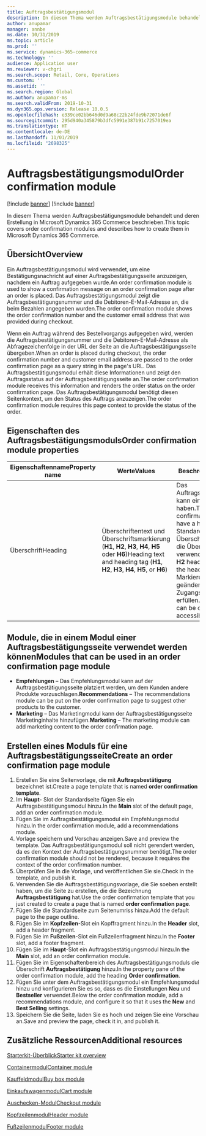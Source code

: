 ```yaml
---
title: Auftragsbestätigungsmodul
description: In diesem Thema werden Auftragsbestätigungsmodule behandelt und deren Erstellung in Microsoft Dynamics 365 Commerce beschrieben.
author: anupamar
manager: annbe
ms.date: 10/31/2019
ms.topic: article
ms.prod: ''
ms.service: dynamics-365-commerce
ms.technology: ''
audience: Application user
ms.reviewer: v-chgri
ms.search.scope: Retail, Core, Operations
ms.custom: ''
ms.assetid: ''
ms.search.region: Global
ms.author: anupamar-ms
ms.search.validFrom: 2019-10-31
ms.dyn365.ops.version: Release 10.0.5
ms.openlocfilehash: e339ce02bb646d0d9a68c22b24fde9b72071de6f
ms.sourcegitcommit: 295d940a345879b3dfc5991e387b91c7257019ea
ms.translationtype: HT
ms.contentlocale: de-DE
ms.lasthandoff: 11/01/2019
ms.locfileid: "2698325"
---
```

# <a name="order-confirmation-module"></a><span data-ttu-id="65857-103">Auftragsbestätigungsmodul</span><span class="sxs-lookup"><span data-stu-id="65857-103">Order confirmation module</span></span>

[!include [banner](includes/preview-banner.md)]
[!include [banner](includes/banner.md)]

<span data-ttu-id="65857-104">In diesem Thema werden Auftragsbestätigungsmodule behandelt und deren Erstellung in Microsoft Dynamics 365 Commerce beschrieben.</span><span class="sxs-lookup"><span data-stu-id="65857-104">This topic covers order confirmation modules and describes how to create them in Microsoft Dynamics 365 Commerce.</span></span>

## <a name="overview"></a><span data-ttu-id="65857-105">Übersicht</span><span class="sxs-lookup"><span data-stu-id="65857-105">Overview</span></span>

<span data-ttu-id="65857-106">Ein Auftragsbestätigungsmodul wird verwendet, um eine Bestätigungsnachricht auf einer Auftragsbestätigungsseite anzuzeigen, nachdem ein Auftrag aufgegeben wurde.</span><span class="sxs-lookup"><span data-stu-id="65857-106">An order confirmation module is used to show a confirmation message on an order confirmation page after an order is placed.</span></span> <span data-ttu-id="65857-107">Das Auftragsbestätigungsmodul zeigt die Auftragsbestätigungsnummer und die Debitoren-E-Mail-Adresse an, die beim Bezahlen angegeben wurden.</span><span class="sxs-lookup"><span data-stu-id="65857-107">The order confirmation module shows the order confirmation number and the customer email address that was provided during checkout.</span></span>

<span data-ttu-id="65857-108">Wenn ein Auftrag während des Bestellvorgangs aufgegeben wird, werden die Auftragsbestätigungsnummer und die Debitoren-E-Mail-Adresse als Abfragezeichenfolge in der URL der Seite an die Auftragsbestätigungsseite übergeben.</span><span class="sxs-lookup"><span data-stu-id="65857-108">When an order is placed during checkout, the order confirmation number and customer email address are passed to the order confirmation page as a query string in the page's URL.</span></span> <span data-ttu-id="65857-109">Das Auftragsbestätigungsmodul erhält diese Informationen und zeigt den Auftragsstatus auf der Auftragsbestätigungsseite an.</span><span class="sxs-lookup"><span data-stu-id="65857-109">The order confirmation module receives this information and renders the order status on the order confirmation page.</span></span> <span data-ttu-id="65857-110">Das Auftragsbestätigungsmodul benötigt diesen Seitenkontext, um den Status des Auftrags anzuzeigen.</span><span class="sxs-lookup"><span data-stu-id="65857-110">The order confirmation module requires this page context to provide the status of the order.</span></span>

## <a name="order-confirmation-module-properties"></a><span data-ttu-id="65857-111">Eigenschaften des Auftragsbestätigungsmoduls</span><span class="sxs-lookup"><span data-stu-id="65857-111">Order confirmation module properties</span></span>

| <span data-ttu-id="65857-112">Eigenschaftenname</span><span class="sxs-lookup"><span data-stu-id="65857-112">Property name</span></span> | <span data-ttu-id="65857-113">Werte</span><span class="sxs-lookup"><span data-stu-id="65857-113">Values</span></span> | <span data-ttu-id="65857-114">Beschreibung</span><span class="sxs-lookup"><span data-stu-id="65857-114">Description</span></span> |
|---------------|--------|-------------|
| <span data-ttu-id="65857-115">Überschrift</span><span class="sxs-lookup"><span data-stu-id="65857-115">Heading</span></span>       | <span data-ttu-id="65857-116">Überschriftentext und Überschriftsmarkierung (**H1**, **H2**, **H3**, **H4**, **H5** oder **H6**)</span><span class="sxs-lookup"><span data-stu-id="65857-116">Heading text and heading tag (**H1**, **H2**, **H3**, **H4**, **H5**, or **H6**)</span></span> | <span data-ttu-id="65857-117">Das Auftragsbestätigungsmodul kann eine Überschrift haben.</span><span class="sxs-lookup"><span data-stu-id="65857-117">The order confirmation module can have a heading.</span></span> <span data-ttu-id="65857-118">Standardmäßig wird die **H2** Überschriftsmarkierung für die Überschrift verwendet.</span><span class="sxs-lookup"><span data-stu-id="65857-118">By default, the **H2** heading tag is used for the heading.</span></span> <span data-ttu-id="65857-119">Die Markierung kann jedoch geändert werden, um Zugangsbedingungen zu erfüllen.</span><span class="sxs-lookup"><span data-stu-id="65857-119">However, the tag can be changed to meet accessibility requirements.</span></span> |

## <a name="modules-that-can-be-used-in-an-order-confirmation-page-module"></a><span data-ttu-id="65857-120">Module, die in einem Modul einer Auftragsbestätigungsseite verwendet werden können</span><span class="sxs-lookup"><span data-stu-id="65857-120">Modules that can be used in an order confirmation page module</span></span> 

- <span data-ttu-id="65857-121">**Empfehlungen** – Das Empfehlungsmodul kann auf der Auftragsbestätigungsseite platziert werden, um dem Kunden andere Produkte vorzuschlagen.</span><span class="sxs-lookup"><span data-stu-id="65857-121">**Recommendations** – The recommendations module can be put on the order confirmation page to suggest other products to the customer.</span></span>
- <span data-ttu-id="65857-122">**Marketing** – Das Marketingmodul kann der Auftragsbestätigungsseite Marketinginhalte hinzufügen.</span><span class="sxs-lookup"><span data-stu-id="65857-122">**Marketing** – The marketing module can add marketing content to the order confirmation page.</span></span>

## <a name="create-an-order-confirmation-page-module"></a><span data-ttu-id="65857-123">Erstellen eines Moduls für eine Auftragsbestätigungsseite</span><span class="sxs-lookup"><span data-stu-id="65857-123">Create an order confirmation page module</span></span>

1. <span data-ttu-id="65857-124">Erstellen Sie eine Seitenvorlage, die mit **Auftragsbestätigung** bezeichnet ist.</span><span class="sxs-lookup"><span data-stu-id="65857-124">Create a page template that is named **order confirmation template**.</span></span>
1. <span data-ttu-id="65857-125">Im **Haupt-** Slot der Standardseite fügen Sie ein Auftragsbestätigungsmodul hinzu.</span><span class="sxs-lookup"><span data-stu-id="65857-125">In the **Main** slot of the default page, add an order confirmation module.</span></span>
1. <span data-ttu-id="65857-126">Fügen Sie im Auftragsbestätigungsmodul ein Empfehlungsmodul hinzu.</span><span class="sxs-lookup"><span data-stu-id="65857-126">In the order confirmation module, add a recommendations module.</span></span>
1. <span data-ttu-id="65857-127">Vorlage speichern und Vorschau anzeigen.</span><span class="sxs-lookup"><span data-stu-id="65857-127">Save and preview the template.</span></span> <span data-ttu-id="65857-128">Das Auftragsbestätigungsmodul soll nicht gerendert werden, da es den Kontext der Auftragsbestätigungsnummer benötigt.</span><span class="sxs-lookup"><span data-stu-id="65857-128">The order confirmation module should not be rendered, because it requires the context of the order confirmation number.</span></span>
1. <span data-ttu-id="65857-129">Überprüfen Sie in die Vorlage, und veröffentlichen Sie sie.</span><span class="sxs-lookup"><span data-stu-id="65857-129">Check in the template, and publish it.</span></span>
1. <span data-ttu-id="65857-130">Verwenden Sie die Auftragsbestätigungsvorlage, die Sie soeben erstellt haben, um die Seite zu erstellen, die die Bezeichnung **Auftragsbestätigung** hat.</span><span class="sxs-lookup"><span data-stu-id="65857-130">Use the order confirmation template that you just created to create a page that is named **order confirmation page**.</span></span>
1. <span data-ttu-id="65857-131">Fügen Sie die Standardseite zum Seitenumriss hinzu.</span><span class="sxs-lookup"><span data-stu-id="65857-131">Add the default page to the page outline.</span></span>
1. <span data-ttu-id="65857-132">Fügen Sie im **Kopfzeilen**-Slot ein Kopffragment hinzu.</span><span class="sxs-lookup"><span data-stu-id="65857-132">In the **Header** slot, add a header fragment.</span></span>
1. <span data-ttu-id="65857-133">Fügen Sie im **Fußzeilen**-Slot ein Fußzeilenfragment hinzu.</span><span class="sxs-lookup"><span data-stu-id="65857-133">In the **Footer** slot, add a footer fragment.</span></span>
1. <span data-ttu-id="65857-134">Fügen Sie im **Haupt**-Slot ein Auftragsbestätigungsmodul hinzu.</span><span class="sxs-lookup"><span data-stu-id="65857-134">In the **Main** slot, add an order confirmation module.</span></span>
1. <span data-ttu-id="65857-135">Fügen Sie im Eigenschaftenbereich des Auftragsbestätigungsmoduls die Überschrift **Auftragsbestätigung** hinzu.</span><span class="sxs-lookup"><span data-stu-id="65857-135">In the property pane of the order confirmation module, add the heading **Order confirmation**.</span></span>
1. <span data-ttu-id="65857-136">Fügen Sie unter dem Auftragsbestätigungsmodul ein Empfehlungsmodul hinzu und konfigurieren Sie es so, dass es die Einstellungen **Neu** und **Bestseller** verwendet.</span><span class="sxs-lookup"><span data-stu-id="65857-136">Below the order confirmation module, add a recommendations module, and configure it so that it uses the **New** and **Best Selling** settings.</span></span>
1. <span data-ttu-id="65857-137">Speichern Sie die Seite, laden Sie es hoch und zeigen Sie eine Vorschau an.</span><span class="sxs-lookup"><span data-stu-id="65857-137">Save and preview the page, check it in, and publish it.</span></span>

## <a name="additional-resources"></a><span data-ttu-id="65857-138">Zusätzliche Ressourcen</span><span class="sxs-lookup"><span data-stu-id="65857-138">Additional resources</span></span>

[<span data-ttu-id="65857-139">Starterkit-Überblick</span><span class="sxs-lookup"><span data-stu-id="65857-139">Starter kit overview</span></span>](starter-kit-overview.md)

[<span data-ttu-id="65857-140">Containermodul</span><span class="sxs-lookup"><span data-stu-id="65857-140">Container module</span></span>](add-container-module.md)

[<span data-ttu-id="65857-141">Kauffeldmodul</span><span class="sxs-lookup"><span data-stu-id="65857-141">Buy box module</span></span>](add-buy-box.md)

[<span data-ttu-id="65857-142">Einkaufswagenmodul</span><span class="sxs-lookup"><span data-stu-id="65857-142">Cart module</span></span>](add-cart-module.md)

[<span data-ttu-id="65857-143">Auschecken-Modul</span><span class="sxs-lookup"><span data-stu-id="65857-143">Checkout module</span></span>](add-checkout-module.md)

[<span data-ttu-id="65857-144">Kopfzeilenmodul</span><span class="sxs-lookup"><span data-stu-id="65857-144">Header module</span></span>](author-header-module.md)

[<span data-ttu-id="65857-145">Fußzeilenmodul</span><span class="sxs-lookup"><span data-stu-id="65857-145">Footer module</span></span>](author-footer-module.md)
